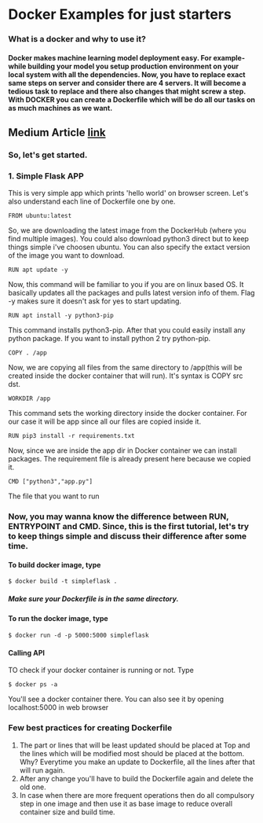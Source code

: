# Docker Examples for just starters

### What is a docker and why to use it?
#### Docker makes machine learning model deployment easy. For example- while building your model you setup production environment on your local system with all the dependencies. Now, you have to replace exact same steps on server and consider there are 4 servers. It will become a tedious task to replace and there also changes that might screw a step. With DOCKER you can create a Dockerfile which will be do all our tasks on as much machines as we want.

## Medium Article [link](https://towardsdatascience.com/docker-made-easy-for-data-scientists-b32efbc23165)

### So, let's get started.

### 1. Simple Flask APP
This is very simple app which prints 'hello world' on browser screen.
Let's also understand each line of Dockerfile one by one.
```
FROM ubuntu:latest
```
So, we are downloading the latest image from the DockerHub (where you find multiple images). You could also download python3 direct but to keep things simple i've choosen ubuntu. You can also specify the extact version of the image you want to download.

```
RUN apt update -y
```
Now, this command will be familiar to you if you are on linux based OS. It basically updates all the packages and pulls latest version info of them. Flag -y makes sure it doesn't ask for yes to start updating.

```
RUN apt install -y python3-pip
```
This command installs python3-pip. After that you could easily install any python package. If you want to install python 2 try python-pip.

```
COPY . /app
```
Now, we are copying all files from the same directory to /app(this will be created inside the docker container that will run). It's syntax is COPY src dst.

```
WORKDIR /app
```
This command sets the working directory inside the docker container. For our case it will be app since all our files are copied inside it.

```
RUN pip3 install -r requirements.txt
```
Now, since we are inside the app dir in Docker container we can install packages. The requirement file is already present here because we copied it.

```
CMD ["python3","app.py"]
```
The file that you want to run

### Now, you may wanna know the difference between RUN, ENTRYPOINT and CMD. Since, this is the first tutorial, let's try to keep things simple and discuss their difference after some time.

#### To build docker image, type
```
$ docker build -t simpleflask .
```
##### Make sure your Dockerfile is in the same directory.

#### To run the docker image, type
```
$ docker run -d -p 5000:5000 simpleflask
```

#### Calling API
TO check if your docker container is running or not. Type
```
$ docker ps -a
```
You'll see a docker container there.
You can also see it by opening localhost:5000 in web browser


### Few best practices for creating Dockerfile
1. The part or lines that will be least updated should be placed at Top and the lines which will be modified most should be placed at the bottom. Why? Everytime you make an update to Dockerfile, all the lines after that will run again.
2. After any change you'll have to build the Dockerfile again and delete the old one.
3. In case when there are more frequent operations then do all compulsory step in one image and then use it as base image to reduce overall container size and build time.